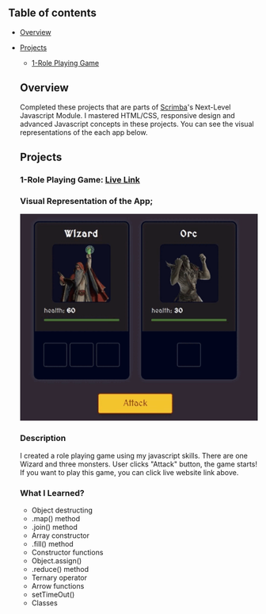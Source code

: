 ## Table of contents

- [Overview](#overview)

- [Projects](#projects)

  - [1-Role Playing Game](#nft-site)

  ## Overview

  Completed these projects that are parts of [Scrimba](https://scrimba.com/learn/frontend/)'s Next-Level Javascript Module. I mastered HTML/CSS, responsive design and advanced Javascript concepts in these projects.
  You can see the visual representations of the each app below.

  ## Projects

  ### 1-Role Playing Game: [Live Link](https://scrimba-role-playing-game.netlify.app/)
  
  
  ### Visual Representation of the App;
  ![image](./1-role-playing-game/role-playing.gif)
  
  
  ### Description
  
  I created a role playing game using my javascript skills. There are one Wizard and three monsters. User clicks "Attack" button, the game starts! If you want to play this game, you can click live website link above.


  ### What I Learned?
  

  - Object destructing
  - .map() method
  - .join() method
  - Array constructor
  - .fill() method
  - Constructor functions
  - Object.assign()
  - .reduce() method
  - Ternary operator
  - Arrow functions
  - setTimeOut()
  - Classes 

